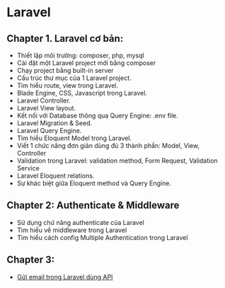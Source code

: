 # Laravel
## Chapter 1. Laravel cơ bản:
* Thiết lập môi trường:  composer, php, mysql 
* Cài đặt một Laravel project mới bằng composer
* Chạy project bằng built-in server
* Cấu trúc thư mục của 1 Laravel project.
* Tìm hiểu route, view trong Laravel.
* Blade Engine, CSS, Javascript trong Laravel.
* Laravel Controller. 
* Laravel View layout.
* Kết nối với Database thông qua Query Engine: .env file.
* Laravel Migration & Seed.
* Laravel Query Engine.
* Tìm hiểu Eloquent Model trong Laravel.
* Viết 1 chức năng đơn giản dùng đủ 3 thành phần: Model, View, Controller 
* Validation trong Laravel: validation method, Form Request, Validation Service
* Laravel Eloquent relations. 
* Sự khác biệt giữa Eloquent method và Query Engine.

## Chapter 2: Authenticate & Middleware
* Sử dụng chứ năng authenticate của Laravel 
* Tìm hiểu về middleware trong Laravel
* Tìm hiểu cách config Multiple Authentication trong Laravel

## Chapter 3: 
* [Gửi email trong Laravel dùng API](./laravel/laravel-with-sendgrid.md)
